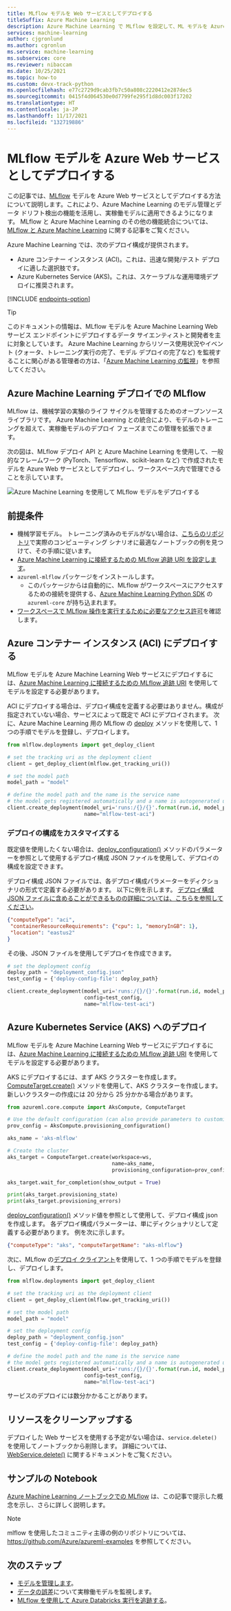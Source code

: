 ```yaml
---
title: MLflow モデルを Web サービスとしてデプロイする
titleSuffix: Azure Machine Learning
description: Azure Machine Learning で MLflow を設定して、ML モデルを Azure Web サービスとしてデプロイします。
services: machine-learning
author: cjgronlund
ms.author: cgronlun
ms.service: machine-learning
ms.subservice: core
ms.reviewer: nibaccam
ms.date: 10/25/2021
ms.topic: how-to
ms.custom: devx-track-python
ms.openlocfilehash: e77c2729d9cab3fb7c50a808c2220412e287dec5
ms.sourcegitcommit: 0415f4d064530e0d7799fe295f1d8dc003f17202
ms.translationtype: HT
ms.contentlocale: ja-JP
ms.lasthandoff: 11/17/2021
ms.locfileid: "132719886"
---
```

# <a name="deploy-mlflow-models-as-azure-web-services"></a>MLflow モデルを Azure Web サービスとしてデプロイする

この記事では、[MLflow](https://www.mlflow.org) モデルを Azure Web サービスとしてデプロイする方法について説明します。これにより、Azure Machine Learning のモデル管理とデータ ドリフト検出の機能を活用し、実稼働モデルに適用できるようになります。 MLflow と Azure Machine Learning のその他の機能統合については、[MLflow と Azure Machine Learning](concept-mlflow.md) に関する記事をご覧ください。

Azure Machine Learning では、次のデプロイ構成が提供されます。
* Azure コンテナー インスタンス (ACI)。これは、迅速な開発/テスト デプロイに適した選択肢です。
* Azure Kubernetes Service (AKS)。これは、スケーラブルな運用環境デプロイに推奨されます。

[!INCLUDE [endpoints-option](../../includes/machine-learning-endpoints-preview-note.md)]

> [!TIP]
> このドキュメントの情報は、MLflow モデルを Azure Machine Learning Web サービス エンドポイントにデプロイするデータ サイエンティストと開発者を主に対象としています。 Azure Machine Learning からリソース使用状況やイベント (クォータ、トレーニング実行の完了、モデル デプロイの完了など) を監視することに関心がある管理者の方は、「[Azure Machine Learning の監視](monitor-azure-machine-learning.md)」を参照してください。

## <a name="mlflow-with-azure-machine-learning-deployment"></a>Azure Machine Learning デプロイでの MLflow

MLflow は、機械学習の実験のライフ サイクルを管理するためのオープンソース ライブラリです。 Azure Machine Learning との統合により、モデルのトレーニングを超えて、実稼働モデルのデプロイ フェーズまでこの管理を拡張できます。

次の図は、MLflow デプロイ API と Azure Machine Learning を使用して、一般的なフレームワーク (PyTorch、Tensorflow、scikit-learn など) で作成されたモデルを Azure Web サービスとしてデプロイし、ワークスペース内で管理できることを示しています。 

![ Azure Machine Learning を使用して MLflow モデルをデプロイする](./media/how-to-deploy-mlflow-models/mlflow-diagram-deploy.png)

## <a name="prerequisites"></a>前提条件

* 機械学習モデル。 トレーニング済みのモデルがない場合は、[こちらのリポジトリ](https://github.com/Azure/MachineLearningNotebooks/tree/master/how-to-use-azureml/ml-frameworks/using-mlflow)で実際のコンピューティング シナリオに最適なノートブックの例を見つけて、その手順に従います。 
* [Azure Machine Learning に接続するための MLflow 追跡 URI を設定します](how-to-use-mlflow.md#track-local-runs)。
* `azureml-mlflow` パッケージをインストールします。 
    * このパッケージからは自動的に、MLflow がワークスペースにアクセスするための接続を提供する、[Azure Machine Learning Python SDK](/python/api/overview/azure/ml/install) の `azureml-core` が持ち込まれます。
* [ワークスペースで MLflow 操作を実行するために必要なアクセス許可](how-to-assign-roles.md#mlflow-operations)を確認します。 

## <a name="deploy-to-azure-container-instance-aci"></a>Azure コンテナー インスタンス (ACI) にデプロイする

MLflow モデルを Azure Machine Learning Web サービスにデプロイするには、[Azure Machine Learning に接続するための MLflow 追跡 URI](how-to-use-mlflow.md) を使用してモデルを設定する必要があります。 

ACI にデプロイする場合は、デプロイ構成を定義する必要はありません。構成が指定されていない場合、サービスによって既定で ACI にデプロイされます。
次に、Azure Machine Learning 用の MLflow の [deploy](https://www.mlflow.org/docs/latest/python_api/mlflow.azureml.html#mlflow.azureml.deploy) メソッドを使用して、1 つの手順でモデルを登録し、デプロイします。 


```python
from mlflow.deployments import get_deploy_client

# set the tracking uri as the deployment client
client = get_deploy_client(mlflow.get_tracking_uri())

# set the model path 
model_path = "model"

# define the model path and the name is the service name
# the model gets registered automatically and a name is autogenerated using the "name" parameter below 
client.create_deployment(model_uri='runs:/{}/{}'.format(run.id, model_path),
                         name="mlflow-test-aci")
```

### <a name="customize-deployment-configuration"></a>デプロイの構成をカスタマイズする

既定値を使用したくない場合は、[deploy_configuration()](/python/api/azureml-core/azureml.core.webservice.aciwebservice#deploy-configuration-cpu-cores-none--memory-gb-none--tags-none--properties-none--description-none--location-none--auth-enabled-none--ssl-enabled-none--enable-app-insights-none--ssl-cert-pem-file-none--ssl-key-pem-file-none--ssl-cname-none--dns-name-label-none-) メソッドのパラメーターを参照として使用するデプロイ構成 JSON ファイルを使用して、デプロイの構成を設定できます。 

デプロイ構成 JSON ファイルでは、各デプロイ構成パラメーターをディクショナリの形式で定義する必要があります。 以下に例を示します。 [デプロイ構成 JSON ファイルに含めることができるものの詳細については、こちらを参照してください](reference-azure-machine-learning-cli.md#azure-container-instance-deployment-configuration-schema)。

```json
{"computeType": "aci",
 "containerResourceRequirements": {"cpu": 1, "memoryInGB": 1},
 "location": "eastus2"
}
```

その後、JSON ファイルを使用してデプロイを作成できます。

```python
# set the deployment config
deploy_path = "deployment_config.json"
test_config = {'deploy-config-file': deploy_path}

client.create_deployment(model_uri='runs:/{}/{}'.format(run.id, model_path),
                         config=test_config,
                         name="mlflow-test-aci")                                       
```


## <a name="deploy-to-azure-kubernetes-service-aks"></a>Azure Kubernetes Service (AKS) へのデプロイ

MLflow モデルを Azure Machine Learning Web サービスにデプロイするには、[Azure Machine Learning に接続するための MLflow 追跡 URI](how-to-use-mlflow.md) を使用してモデルを設定する必要があります。 

AKS にデプロイするには、まず AKS クラスターを作成します。 [ComputeTarget.create()](/python/api/azureml-core/azureml.core.computetarget#create-workspace--name--provisioning-configuration-) メソッドを使用して、AKS クラスターを作成します。 新しいクラスターの作成には 20 分から 25 分かかる場合があります。

```python
from azureml.core.compute import AksCompute, ComputeTarget

# Use the default configuration (can also provide parameters to customize)
prov_config = AksCompute.provisioning_configuration()

aks_name = 'aks-mlflow'

# Create the cluster
aks_target = ComputeTarget.create(workspace=ws, 
                                  name=aks_name, 
                                  provisioning_configuration=prov_config)

aks_target.wait_for_completion(show_output = True)

print(aks_target.provisioning_state)
print(aks_target.provisioning_errors)
```
[deploy_configuration()](/python/api/azureml-core/azureml.core.webservice.aks.aksservicedeploymentconfiguration#parameters) メソッド値を参照として使用して、デプロイ構成 json を作成します。 各デプロイ構成パラメーターは、単にディクショナリとして定義する必要があります。 例を次に示します。

```json
{"computeType": "aks", "computeTargetName": "aks-mlflow"}
```

次に、MLflow の[デプロイ クライアント](https://www.mlflow.org/docs/latest/python_api/mlflow.deployments.html)を使用して、1 つの手順でモデルを登録し、デプロイします。 

```python
from mlflow.deployments import get_deploy_client

# set the tracking uri as the deployment client
client = get_deploy_client(mlflow.get_tracking_uri())

# set the model path 
model_path = "model"

# set the deployment config
deploy_path = "deployment_config.json"
test_config = {'deploy-config-file': deploy_path}

# define the model path and the name is the service name
# the model gets registered automatically and a name is autogenerated using the "name" parameter below 
client.create_deployment(model_uri='runs:/{}/{}'.format(run.id, model_path),
                         config=test_config,
                         name="mlflow-test-aci")
```

サービスのデプロイには数分かかることがあります。

## <a name="clean-up-resources"></a>リソースをクリーンアップする

デプロイした Web サービスを使用する予定がない場合は、`service.delete()` を使用してノートブックから削除します。  詳細については、[WebService.delete()](/python/api/azureml-core/azureml.core.webservice%28class%29#delete--) に関するドキュメントをご覧ください。

## <a name="example-notebooks"></a>サンプルの Notebook

[Azure Machine Learning ノートブックでの MLflow](https://github.com/Azure/MachineLearningNotebooks/tree/master/how-to-use-azureml/ml-frameworks/using-mlflow) は、この記事で提示した概念を示し、さらに詳しく説明します。

> [!NOTE]
> mlflow を使用したコミュニティ主導の例のリポジトリについては、 https://github.com/Azure/azureml-examples を参照してください。

## <a name="next-steps"></a>次のステップ

* [モデルを管理します](concept-model-management-and-deployment.md)。
* [データの誤差](./how-to-enable-data-collection.md)について実稼働モデルを監視します。
* [MLflow を使用して Azure Databricks 実行を追跡する](how-to-use-mlflow-azure-databricks.md)。
